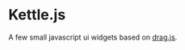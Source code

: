 # Kettle.js

A few small javascript ui widgets based on [drag.js](https://github.com/logicalparadox/drag.js).